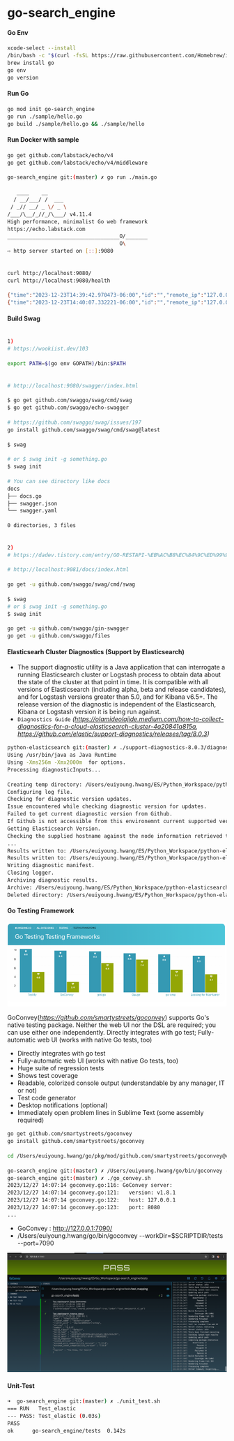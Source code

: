 # go-search_engine


#### Go Env
```bash
xcode-select --install
/bin/bash -c "$(curl -fsSL https://raw.githubusercontent.com/Homebrew/install/master/install.sh)"
brew install go
go env
go version
```


#### Run Go
```bash
go mod init go-search_engine
go run ./sample/hello.go
go build ./sample/hello.go && ./sample/hello
```


#### Run Docker with sample
```bash
go get github.com/labstack/echo/v4
go get github.com/labstack/echo/v4/middleware

go-search_engine git:(master) ✗ go run ./main.go                             

   ____    __
  / __/___/ /  ___
 / _// __/ _ \/ _ \
/___/\__/_//_/\___/ v4.11.4
High performance, minimalist Go web framework
https://echo.labstack.com
____________________________________O/_______
                                    O\
⇨ http server started on [::]:9080


curl http://localhost:9080/
curl http://localhost:9080/health

{"time":"2023-12-23T14:39:42.970473-06:00","id":"","remote_ip":"127.0.0.1","host":"localhost:9080","method":"GET","uri":"/","user_agent":"curl/7.78.0","status":200,"error":"","latency":1875,"latency_human":"1.875µs","bytes_in":0,"bytes_out":13}
{"time":"2023-12-23T14:40:07.332221-06:00","id":"","remote_ip":"127.0.0.1","host":"localhost:9080","method":"GET","uri":"/health","user_agent":"curl/7.78.0","status":200,"error":"","latency":70208,"latency_human":"70.208µs","bytes_in":0,"bytes_out":14}
```


#### Build Swag
```bash

1) 
# https://wookiist.dev/103

export PATH=$(go env GOPATH)/bin:$PATH


# http://localhost:9080/swagger/index.html

$ go get github.com/swaggo/swag/cmd/swag
$ go get github.com/swaggo/echo-swagger

# https://github.com/swaggo/swag/issues/197
go install github.com/swaggo/swag/cmd/swag@latest

$ swag 

# or $ swag init -g something.go
$ swag init 

# You can see directory like docs
docs
├── docs.go
├── swagger.json
└── swagger.yaml

0 directories, 3 files


2) 
# https://dadev.tistory.com/entry/GO-RESTAPI-%EB%AC%B8%EC%84%9C%ED%99%94-%EB%8F%84%EA%B5%AC-Swagger-Gin-Framework-%EC%A0%81%EC%9A%A9%ED%95%98%EA%B8%B0

# http://localhost:9081/docs/index.html

go get -u github.com/swaggo/swag/cmd/swag

$ swag 
# or $ swag init -g something.go
$ swag init 

go get -u github.com/swaggo/gin-swagger
go get -u github.com/swaggo/files


```

#### Elasticsearh Cluster Diagnostics (Support by Elasticsearch)
- The support diagnostic utility is a Java application that can interrogate a running Elasticsearch cluster or Logstash process to obtain data about the state of the cluster at that point in time. It is compatible with all versions of Elasticsearch (including alpha, beta and release candidates), and for Logstash versions greater than 5.0, and for Kibana v6.5+. The release version of the diagnostic is independent of the Elasticsearch, Kibana or Logstash version it is being run against.
- `Diagnostics Guide` <i>(https://olamideolajide.medium.com/how-to-collect-diagnostics-for-a-cloud-elasticsearch-cluster-4a20841a815a, https://github.com/elastic/support-diagnostics/releases/tag/8.0.3)</i>
```bash
python-elasticsearch git:(master) ✗ ./support-diagnostics-8.0.3/diagnostics.sh --host localhost --port 9209
Using /usr/bin/java as Java Runtime
Using -Xms256m -Xmx2000m  for options.
Processing diagnosticInputs...

Creating temp directory: /Users/euiyoung.hwang/ES/Python_Workspace/python-elasticsearch/local-diagnostics
Configuring log file.
Checking for diagnostic version updates.
Issue encountered while checking diagnostic version for updates.
Failed to get current diagnostic version from Github.
If Github is not accessible from this environemnt current supported version cannot be confirmed.
Getting Elasticsearch Version.
Checking the supplied hostname against the node information retrieved to verify location. This may take some time.
...
Results written to: /Users/euiyoung.hwang/ES/Python_Workspace/python-elasticsearch/local-diagnostics/commercial/watcher_stack.json
Results written to: /Users/euiyoung.hwang/ES/Python_Workspace/python-elasticsearch/local-diagnostics/commercial/xpack.json
Writing diagnostic manifest.
Closing logger.
Archiving diagnostic results.
Archive: /Users/euiyoung.hwang/ES/Python_Workspace/python-elasticsearch/local-diagnostics-20231215-160457.tar.gz was created
Deleted directory: /Users/euiyoung.hwang/ES/Python_Workspace/python-elasticsearch/local-diagnostics.
```


#### Go Testing Framework

![Alt text](./screenshot/go_testing_framework.png)

GoConvey(<i>https://github.com/smartystreets/goconvey</i>) supports Go's native testing package. Neither the web UI nor the DSL are required; you can use either one independently.
Directly integrates with go test; Fully-automatic web UI (works with native Go tests, too)
- Directly integrates with go test
- Fully-automatic web UI (works with native Go tests, too)
- Huge suite of regression tests
- Shows test coverage
- Readable, colorized console output (understandable by any manager, IT or not)
- Test code generator
- Desktop notifications (optional)
- Immediately open problem lines in Sublime Text (some assembly required)
```bash
go get github.com/smartystreets/goconvey
go install github.com/smartystreets/goconvey

cd /Users/euiyoung.hwang/go/pkg/mod/github.com/smartystreets/goconvey@v1.8.1

go-search_engine git:(master) ✗ /Users/euiyoung.hwang/go/bin/goconvey --workDir=$SCRIPTDIR/tests
go-search_engine git:(master) ✗ ./go_convey.sh                                                                                              
2023/12/27 14:07:14 goconvey.go:116: GoConvey server: 
2023/12/27 14:07:14 goconvey.go:121:   version: v1.8.1
2023/12/27 14:07:14 goconvey.go:122:   host: 127.0.0.1
2023/12/27 14:07:14 goconvey.go:123:   port: 8080
...
```
- GoConvey : http://127.0.0.1:7090/
- /Users/euiyoung.hwang/go/bin/goconvey --workDir=$SCRIPTDIR/tests --port=7090

![Alt text](./screenshot/Go-Convey.png)


#### Unit-Test
```bash
➜  go-search_engine git:(master) ✗ ./unit_test.sh
=== RUN   Test_elastic
--- PASS: Test_elastic (0.03s)
PASS
ok      go-search_engine/tests  0.142s
```